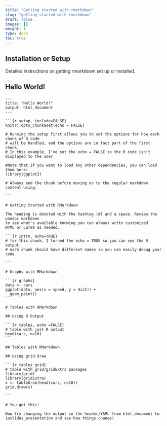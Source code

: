 ```yaml
---
title: "Getting started with rmarkdown"
slug: "getting-started-with-rmarkdown"
draft: false
images: []
weight: 1
type: docs
toc: true
---
```


## Installation or Setup
Detailed instructions on getting rmarkdown set up or installed.

## Hello World!
    ---
    title: "Hello World!"
    output: html_document
    ---
    
    ```{r setup, include=FALSE}
    knitr::opts_chunk$set(echo = FALSE)

    # Running the setup first allows you to set the options for how each chunk of R code
    # will be handled, and the options are in fact part of the first chunk.
    # In this example, I've set the echo = FALSE so the R code isn't displayed to the user

    #Note that if you want to load any other dependencies, you can load them here:
    library(ggplot2)

    # Always end the chunk before moving on to the regular markdown content using:

    ```

    # Getting Started with RMarkdown

    The heading is denoted with the hashtag (#) and a space. Review the pandoc markdown 
    to see what's available knowing you can always write customized 
    HTML or LaTeX as needed.

    ```{r intro, echo=TRUE}
    # for this chunk, I turned the echo = TRUE so you can see the R output.
    # each chunk should have different names so you can easily debug your code

    ```

    # Graphs with RMarkdown
    
    ```{r graphs}
    data <- cars
    ggplot(data, aes(x = speed, y = dist)) +
      geom_point()
    ```

    # Tables with RMarkdown

    ## Using R Output

    ```{r tables, echo =FALSE}
    # table with just R output
    head(cars, n=10)
    ```

    ## Tables with RMarkdown

    ## Using grid.draw

    ```{r tables_grid}
    # table with grid/gridExtra packages
    library(grid)
    library(gridExtra)
    x <- tableGrob(head(cars, n=10))
    grid.draw(x)

    ```

    # You got this!

    Now try changing the output in the header/YAML from html_document to ioslides_presentation and see how things change!

